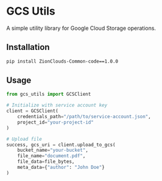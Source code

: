 # GCS Utils

A simple utility library for Google Cloud Storage operations.

## Installation

```bash
pip install ZionClouds-Common-code==1.0.0
```

## Usage

```python
from gcs_utils import GCSClient

# Initialize with service account key
client = GCSClient(
    credentials_path="/path/to/service-account.json",
    project_id="your-project-id"
)

# Upload file
success, gcs_uri = client.upload_to_gcs(
    bucket_name="your-bucket",
    file_name="document.pdf",
    file_data=file_bytes,
    meta_data={"author": "John Doe"}
)
```